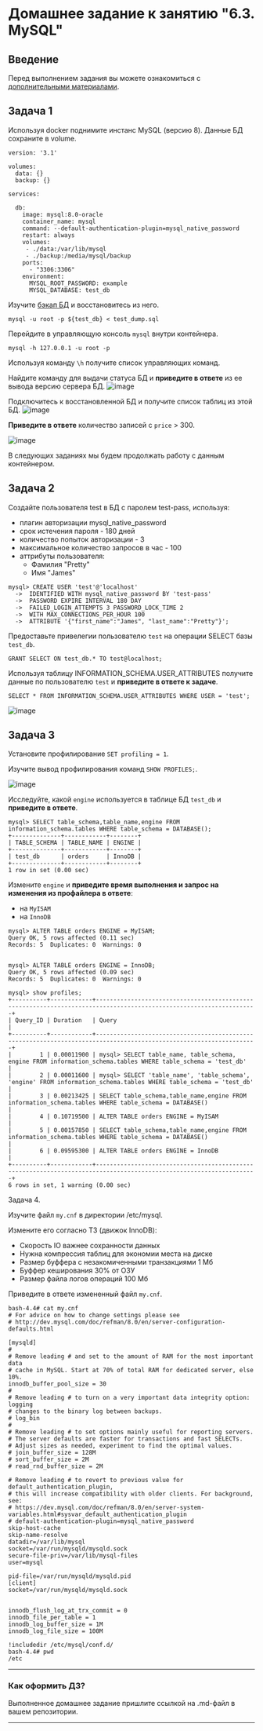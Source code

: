 # Домашнее задание к занятию "6.3. MySQL"

## Введение

Перед выполнением задания вы можете ознакомиться с 
[дополнительными материалами](https://github.com/netology-code/virt-homeworks/tree/master/additional/README.md).

## Задача 1

Используя docker поднимите инстанс MySQL (версию 8). Данные БД сохраните в volume.
```
version: '3.1'

volumes:
  data: {}
  backup: {}

services:

  db:
    image: mysql:8.0-oracle
    container_name: mysql
    command: --default-authentication-plugin=mysql_native_password
    restart: always
    volumes:
     - ./data:/var/lib/mysql
     - ./backup:/media/mysql/backup
    ports:
      - "3306:3306"
    environment:
      MYSQL_ROOT_PASSWORD: example
      MYSQL_DATABASE: test_db

```

Изучите [бэкап БД](https://github.com/netology-code/virt-homeworks/tree/master/06-db-03-mysql/test_data) и 
восстановитесь из него.
```
mysql -u root -p ${test_db} < test_dump.sql
```
Перейдите в управляющую консоль `mysql` внутри контейнера.
```
mysql -h 127.0.0.1 -u root -p
```
Используя команду `\h` получите список управляющих команд.

Найдите команду для выдачи статуса БД и **приведите в ответе** из ее вывода версию сервера БД.
![image](https://user-images.githubusercontent.com/40559167/169691593-a914d9dd-2fd5-4b59-a120-96d7153a1db9.png)

Подключитесь к восстановленной БД и получите список таблиц из этой БД.
![image](https://user-images.githubusercontent.com/40559167/169691612-bed6c53d-cf79-4dd1-9759-289c52d0a123.png)

**Приведите в ответе** количество записей с `price` > 300.

![image](https://user-images.githubusercontent.com/40559167/169691623-36d85f13-eb09-4e19-b2bf-a9b2b17b72bd.png)

В следующих заданиях мы будем продолжать работу с данным контейнером.

## Задача 2

Создайте пользователя test в БД c паролем test-pass, используя:
- плагин авторизации mysql_native_password
- срок истечения пароля - 180 дней 
- количество попыток авторизации - 3 
- максимальное количество запросов в час - 100
- аттрибуты пользователя:
    - Фамилия "Pretty"
    - Имя "James"
```
mysql> CREATE USER 'test'@'localhost'
  ->  IDENTIFIED WITH mysql_native_password BY 'test-pass'
  ->  PASSWORD EXPIRE INTERVAL 180 DAY
  ->  FAILED_LOGIN_ATTEMPTS 3 PASSWORD_LOCK_TIME 2
  ->  WITH MAX_CONNECTIONS_PER_HOUR 100
  ->  ATTRIBUTE '{"first_name":"James", "last_name":"Pretty"}';
```
Предоставьте привелегии пользователю `test` на операции SELECT базы `test_db`.
```
GRANT SELECT ON test_db.* TO test@localhost;
```   
Используя таблицу INFORMATION_SCHEMA.USER_ATTRIBUTES получите данные по пользователю `test` и 
**приведите в ответе к задаче**.
```
SELECT * FROM INFORMATION_SCHEMA.USER_ATTRIBUTES WHERE USER = 'test';
```
![image](https://user-images.githubusercontent.com/40559167/169692479-f92d22a8-cceb-40c3-a512-cd6145f1296e.png)


## Задача 3

Установите профилирование `SET profiling = 1`.

Изучите вывод профилирования команд `SHOW PROFILES;`.

![image](https://user-images.githubusercontent.com/40559167/169692860-bae4686e-ea94-41d7-9a89-731727df08cb.png)


Исследуйте, какой `engine` используется в таблице БД `test_db` и **приведите в ответе**.

```
mysql> SELECT table_schema,table_name,engine FROM information_schema.tables WHERE table_schema = DATABASE();
+--------------+------------+--------+
| TABLE_SCHEMA | TABLE_NAME | ENGINE |
+--------------+------------+--------+
| test_db      | orders     | InnoDB |
+--------------+------------+--------+
1 row in set (0.00 sec)
```


Измените `engine` и **приведите время выполнения и запрос на изменения из профайлера в ответе**:
- на `MyISAM`
- на `InnoDB`

```
mysql> ALTER TABLE orders ENGINE = MyISAM;
Query OK, 5 rows affected (0.11 sec)
Records: 5  Duplicates: 0  Warnings: 0


mysql> ALTER TABLE orders ENGINE = InnoDB;
Query OK, 5 rows affected (0.09 sec)
Records: 5  Duplicates: 0  Warnings: 0

mysql> show profiles;
+----------+------------+--------------------------------------------------------------------------------------------------------------------+
| Query_ID | Duration   | Query                                                                                                              |
+----------+------------+--------------------------------------------------------------------------------------------------------------------+
|        1 | 0.00011900 | mysql> SELECT table_name, table_schema, engine FROM information_schema.tables WHERE table_schema = 'test_db'       |
|        2 | 0.00011600 | mysql> SELECT 'table_name', 'table_schema', 'engine' FROM information_schema.tables WHERE table_schema = 'test_db' |
|        3 | 0.00213425 | SELECT table_schema,table_name,engine FROM information_schema.tables WHERE table_schema = DATABASE()               |
|        4 | 0.10719500 | ALTER TABLE orders ENGINE = MyISAM                                                                                 |
|        5 | 0.00157850 | SELECT table_schema,table_name,engine FROM information_schema.tables WHERE table_schema = DATABASE()               |
|        6 | 0.09595300 | ALTER TABLE orders ENGINE = InnoDB                                                                                 |
+----------+------------+--------------------------------------------------------------------------------------------------------------------+
6 rows in set, 1 warning (0.00 sec)
```
Задача 4.

Изучите файл `my.cnf` в директории /etc/mysql.

Измените его согласно ТЗ (движок InnoDB):
- Скорость IO важнее сохранности данных
- Нужна компрессия таблиц для экономии места на диске
- Размер буффера с незакомиченными транзакциями 1 Мб
- Буффер кеширования 30% от ОЗУ
- Размер файла логов операций 100 Мб

Приведите в ответе измененный файл `my.cnf`.
```   
bash-4.4# cat my.cnf
# For advice on how to change settings please see
# http://dev.mysql.com/doc/refman/8.0/en/server-configuration-defaults.html

[mysqld]
#
# Remove leading # and set to the amount of RAM for the most important data
# cache in MySQL. Start at 70% of total RAM for dedicated server, else 10%.
innodb_buffer_pool_size = 30
#
# Remove leading # to turn on a very important data integrity option: logging
# changes to the binary log between backups.
# log_bin
#
# Remove leading # to set options mainly useful for reporting servers.
# The server defaults are faster for transactions and fast SELECTs.
# Adjust sizes as needed, experiment to find the optimal values.
# join_buffer_size = 128M
# sort_buffer_size = 2M
# read_rnd_buffer_size = 2M

# Remove leading # to revert to previous value for default_authentication_plugin,
# this will increase compatibility with older clients. For background, see:
# https://dev.mysql.com/doc/refman/8.0/en/server-system-variables.html#sysvar_default_authentication_plugin
# default-authentication-plugin=mysql_native_password
skip-host-cache
skip-name-resolve
datadir=/var/lib/mysql
socket=/var/run/mysqld/mysqld.sock
secure-file-priv=/var/lib/mysql-files
user=mysql

pid-file=/var/run/mysqld/mysqld.pid
[client]
socket=/var/run/mysqld/mysqld.sock


innodb_flush_log_at_trx_commit = 0
innodb_file_per_table = 1
innodb_log_buffer_size = 1M
innodb_log_file_size = 100M

!includedir /etc/mysql/conf.d/
bash-4.4# pwd
/etc
```
---

### Как оформить ДЗ?

Выполненное домашнее задание пришлите ссылкой на .md-файл в вашем репозитории.

---
